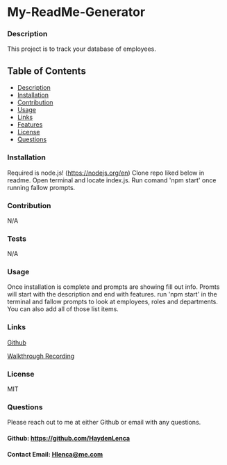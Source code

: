 # My-ReadMe-Generator
    
  ### Description
  This project is to track your database of employees.

  ## Table of Contents
  * [Description](#description)
  * [Installation](#installation)
  * [Contribution](#contribution)
  * [Usage](#usage)
  * [Links](#links)
  * [Features](#features)
  * [License](#license)
  * [Questions](#questions)
  
  ### Installation
  Required is node.js! (https://nodejs.org/en)
  Clone repo liked below in readme. 
  Open terminal and locate index.js. 
  Run comand 'npm start' once running fallow prompts.

  ### Contribution
  N/A

  ### Tests
  N/A
 
  ### Usage 
  Once installation is complete and prompts are showing fill out info.
  Promts will start with the description and end with features.
  run 'npm start' in the terminal and fallow prompts to look at employees, roles and departments.
  You can also add all of those list items.

  ### Links
  [Github](https://github.com/HaydenLenca/My-ReadMe-Generator) 
  
  [Walkthrough Recording](https://drive.google.com/file/d/12aukrffNj9JlsFM1UhYtok8kyC6Ms7Ja/view)


  ### License 
   MIT

  
   

  ### Questions 
  Please reach out to me at either Github or email with any questions.
  #### Github: https://github.com/HaydenLenca
  #### Contact Email: Hlenca@me.com

